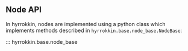 
## Node API

In hyrrokkin, nodes are implemented using a python class which implements methods described in `hyrrokkin.base.node_base.NodeBase`:

::: hyrrokkin.base.node_base